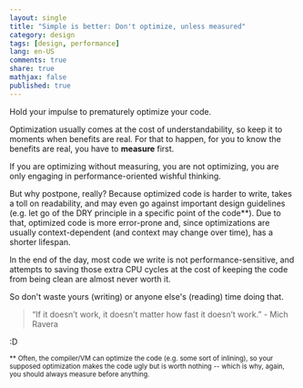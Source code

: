 ```yaml
---
layout: single
title: "Simple is better: Don't optimize, unless measured"
category: design
tags: [design, performance]
lang: en-US
comments: true
share: true
mathjax: false
published: true
---
```


Hold your impulse to prematurely optimize your code.

Optimization usually comes at the cost of understandability, so keep it to moments when benefits are real. For that to happen, for you to know the benefits are real, you have to **measure** first.

If you are optimizing without measuring, you are not optimizing, you are only engaging in performance-oriented wishful thinking.

But why postpone, really? Because optimized code is harder to write, takes a toll on readability, and may even go against important design guidelines (e.g. let go of the DRY principle in a specific point of the code\*\*). Due to that, optimized code is more error-prone and, since optimizations are usually context-dependent (and context may change over time), has a shorter lifespan.

In the end of the day, most code we write is not performance-sensitive, and attempts to saving those extra CPU cycles at the cost of keeping the code from being clean are almost never worth it.

So don't waste yours (writing) or anyone else's (reading) time doing that.

> “If it doesn’t work, it doesn’t matter how fast it doesn’t work.” - Mich Ravera

:D

<sub>\*\* Often, the compiler/VM can optimize the code (e.g. some sort of inlining), so your supposed optimization makes the code ugly but is worth nothing -- which is why, again, you should always measure before anything.</sub>
